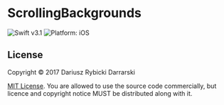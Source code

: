 # ScrollingBackgrounds

![Swift v3.1](https://img.shields.io/badge/swift-v3.1-orange.svg)
![Platform: iOS](https://img.shields.io/badge/platform-iOS-lightgray.svg)

## License

Copyright © 2017 Dariusz Rybicki Darrarski

[MIT License](LICENSE). You are allowed to use the source code commercially, but licence and copyright notice MUST be distributed along with it.
